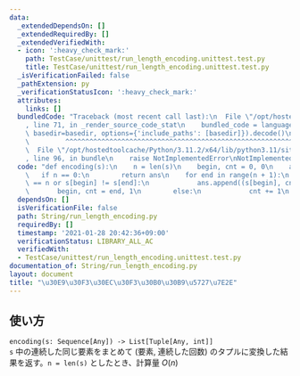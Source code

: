 ```yaml
---
data:
  _extendedDependsOn: []
  _extendedRequiredBy: []
  _extendedVerifiedWith:
  - icon: ':heavy_check_mark:'
    path: TestCase/unittest/run_length_encoding.unittest.test.py
    title: TestCase/unittest/run_length_encoding.unittest.test.py
  _isVerificationFailed: false
  _pathExtension: py
  _verificationStatusIcon: ':heavy_check_mark:'
  attributes:
    links: []
  bundledCode: "Traceback (most recent call last):\n  File \"/opt/hostedtoolcache/Python/3.11.2/x64/lib/python3.11/site-packages/onlinejudge_verify/documentation/build.py\"\
    , line 71, in _render_source_code_stat\n    bundled_code = language.bundle(stat.path,\
    \ basedir=basedir, options={'include_paths': [basedir]}).decode()\n          \
    \         ^^^^^^^^^^^^^^^^^^^^^^^^^^^^^^^^^^^^^^^^^^^^^^^^^^^^^^^^^^^^^^^^^^^^^^^^^^^^^^^^^\n\
    \  File \"/opt/hostedtoolcache/Python/3.11.2/x64/lib/python3.11/site-packages/onlinejudge_verify/languages/python.py\"\
    , line 96, in bundle\n    raise NotImplementedError\nNotImplementedError\n"
  code: "def encoding(s):\n    n = len(s)\n    begin, cnt = 0, 0\n    ans = []\n \
    \   if n == 0:\n        return ans\n    for end in range(n + 1):\n        if end\
    \ == n or s[begin] != s[end]:\n            ans.append((s[begin], cnt))\n     \
    \       begin, cnt = end, 1\n        else:\n            cnt += 1\n    return ans\n"
  dependsOn: []
  isVerificationFile: false
  path: String/run_length_encoding.py
  requiredBy: []
  timestamp: '2021-01-28 20:42:36+09:00'
  verificationStatus: LIBRARY_ALL_AC
  verifiedWith:
  - TestCase/unittest/run_length_encoding.unittest.test.py
documentation_of: String/run_length_encoding.py
layout: document
title: "\u30E9\u30F3\u30EC\u30F3\u30B0\u30B9\u5727\u7E2E"
---
```


## 使い方
`encoding(s: Sequence[Any]) -> List[Tuple[Any, int]]`  
`s` 中の連続した同じ要素をまとめて (要素, 連続した回数) のタプルに変換した結果を返す。`n = len(s)` としたとき、計算量 $O(n)$
